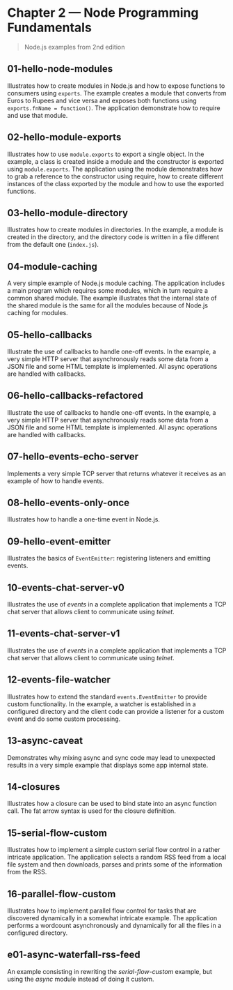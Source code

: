 # Chapter 2 &mdash; Node Programming Fundamentals
> Node.js examples from 2nd edition

## 01-hello-node-modules
Illustrates how to create modules in Node.js and how to expose functions to consumers using `exports`. The example creates a module that converts from Euros to Rupees and vice versa and exposes both functions using `exports.fnName = function()`. The application demonstrate how to require and use that module.

## 02-hello-module-exports
Illustrates how to use `module.exports` to export a single object. In the example, a class is created inside a module and the constructor is exported using `module.exports`. The application using the module demonstrates how to grab a reference to the constructor using require, how to create different instances of the class exported by the module and how to use the exported functions.

## 03-hello-module-directory
Illustrates how to create modules in directories. In the example, a module is created in the directory, and the directory code is written in a file different from the default one (`index.js`).

## 04-module-caching
A very simple example of Node.js module caching. The application includes a main program which requires some modules, which in turn require a common shared module. The example illustrates that the internal state of the shared module is the same for all the modules because of Node.js caching for modules.

## 05-hello-callbacks
Illustrate the use of callbacks to handle one-off events. In the example, a very simple HTTP server that asynchronously reads some data from a JSON file and some HTML template is implemented. All async operations are handled with callbacks.

## 06-hello-callbacks-refactored
Illustrate the use of callbacks to handle one-off events. In the example, a very simple HTTP server that asynchronously reads some data from a JSON file and some HTML template is implemented. All async operations are handled with callbacks.

## 07-hello-events-echo-server
Implements a very simple TCP server that returns whatever it receives as an example of how to handle events.

## 08-hello-events-only-once
Illustrates how to handle a one-time event in Node.js.

## 09-hello-event-emitter
Illustrates the basics of `EventEmitter`: registering listeners and emitting events.

## 10-events-chat-server-v0
Illustrates the use of *events* in a complete application that implements a TCP chat server that allows client to communicate using *telnet*.

## 11-events-chat-server-v1
Illustrates the use of *events* in a complete application that implements a TCP chat server that allows client to communicate using *telnet*.

## 12-events-file-watcher
Illustrates how to extend the standard `events.EventEmitter` to provide custom functionality. In the example, a watcher is established in a configured directory and the client code can provide a listener for a custom event and do some custom processing.

## 13-async-caveat
Demonstrates why mixing async and sync code may lead to unexpected results in a very simple example that displays some app internal state.

## 14-closures
Illustrates how a closure can be used to bind state into an async function call. The fat arrow syntax is used for the closure definition.

## 15-serial-flow-custom
Illustrates how to implement a simple custom serial flow control in a rather intricate application. The application selects a random RSS feed from a local file system and then downloads, parses and prints some of the information from the RSS.

## 16-parallel-flow-custom
Illustrates how to implement parallel flow control for tasks that are discovered dynamically in a somewhat intricate example. The application performs a wordcount asynchronously and dynamically for all the files in a configured directory.

## e01-async-waterfall-rss-feed
An example consisting in rewriting the *serial-flow-custom* example, but using the *async* module instead of doing it custom.